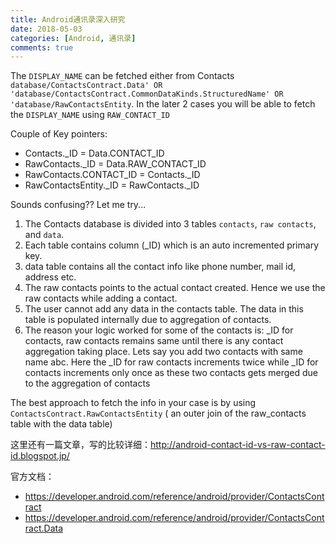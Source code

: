 ```yaml
---
title: Android通讯录深入研究
date: 2018-05-03
categories: [Android, 通讯录]
comments: true
---
```


The `DISPLAY_NAME` can be fetched either from Contacts `database/ContactsContract.Data' OR 'database/ContactsContract.CommonDataKinds.StructuredName' OR 'database/RawContactsEntity`. In the later 2 cases you will be able to fetch the `DISPLAY_NAME` using `RAW_CONTACT_ID`

Couple of Key pointers:

- Contacts._ID = Data.CONTACT_ID
- RawContacts._ID = Data.RAW_CONTACT_ID
- RawContacts.CONTACT_ID = Contacts._ID
- RawContactsEntity._ID = RawContacts._ID

Sounds confusing?? Let me try...

1. The Contacts database is divided into 3 tables `contacts`, `raw contacts`, and `data`.
2. Each table contains column (_ID) which is an auto incremented primary key.
3. data table contains all the contact info like phone number, mail id, address etc.
4. The raw contacts points to the actual contact created. Hence we use the raw contacts while adding a contact.
5. The user cannot add any data in the contacts table. The data in this table is populated internally due to aggregation of contacts.
6. The reason your logic worked for some of the contacts is: _ID for contacts, raw contacts remains same until there is any contact aggregation taking place. Lets say you add two contacts with same name abc. Here the _ID for raw contacts increments twice while _ID for contacts increments only once as these two contacts gets merged due to the aggregation of contacts

The best approach to fetch the info in your case is by using `ContactsContract.RawContactsEntity` ( an outer join of the raw_contacts table with the data table)

这里还有一篇文章，写的比较详细：http://android-contact-id-vs-raw-contact-id.blogspot.jp/

官方文档：

- https://developer.android.com/reference/android/provider/ContactsContract
- https://developer.android.com/reference/android/provider/ContactsContract.Data



